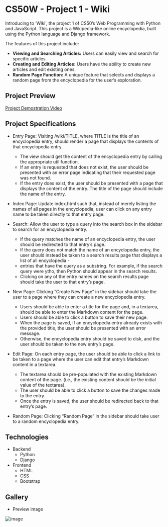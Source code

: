 # CS50W - Project 1 - Wiki

Introducing to ‘Wiki’, the project 1 of CS50’s Web Programming with Python and JavaScript. This project is a Wikipedia-like online encyclopedia, built using the Python language and Django framework.

The features of this project include:

- **Viewing and Searching Articles:** Users can easily view and search for specific articles.
- **Creating and Editing Articles:** Users have the ability to create new articles and edit existing ones.
- **Random Page Function:** A unique feature that selects and displays a random page from the encyclopedia for the user’s exploration.


## Project Preview
[Project Demostration Video](https://youtu.be/u0iKZdhM3g8)
  

## Project Specifications

- Entry Page: Visiting /wiki/TITLE, where TITLE is the title of an encyclopedia entry, should render a page that displays the contents of that encyclopedia entry.
    - The view should get the content of the encyclopedia entry by calling the appropriate util function.
    - If an entry is requested that does not exist, the user should be presented with an error page indicating that their requested page was not found.
    - If the entry does exist, the user should be presented with a page that displays the content of the entry. The title of the page should include the name of the entry.
    
- Index Page: Update index.html such that, instead of merely listing the names of all pages in the encyclopedia, user can click on any entry name to be taken directly to that entry page.
   
- Search: Allow the user to type a query into the search box in the sidebar to search for an encyclopedia entry.
    - If the query matches the name of an encyclopedia entry, the user should be redirected to that entry’s page.
    - If the query does not match the name of an encyclopedia entry, the user should instead be taken to a search results page that displays a list of all encyclopedia - 
    - entries that have the query as a substring. For example, if the search query were ytho, then Python should appear in the search results.
    - Clicking on any of the entry names on the search results page should take the user to that entry’s page.
    
- New Page: Clicking “Create New Page” in the sidebar should take the user to a page where they can create a new encyclopedia entry.
    - Users should be able to enter a title for the page and, in a textarea, should be able to enter the Markdown content for the page.
    - Users should be able to click a button to save their new page.
    - When the page is saved, if an encyclopedia entry already exists with the provided title, the user should be presented with an error message.
    - Otherwise, the encyclopedia entry should be saved to disk, and the user should be taken to the new entry’s page.
    
- Edit Page: On each entry page, the user should be able to click a link to be taken to a page where the user can edit that entry’s Markdown content in a textarea.
    - The textarea should be pre-populated with the existing Markdown content of the page. (i.e., the existing content should be the initial value of the textarea).
    - The user should be able to click a button to save the changes made to the entry.
    - Once the entry is saved, the user should be redirected back to that entry’s page.
    
- Random Page: Clicking “Random Page” in the sidebar should take user to a random encyclopedia entry.


## Technologies

- Backend
  - Python
  - Django
- Frontend
  - HTML
  - CSS
  - Bootstrap

 ## Gallery

- Preview image
  
 ![image](https://github.com/ReshanCSX/CS50W-Project1-Wiki/assets/64268212/33aaf234-03d7-47f5-abec-89b5fc96bac3)

